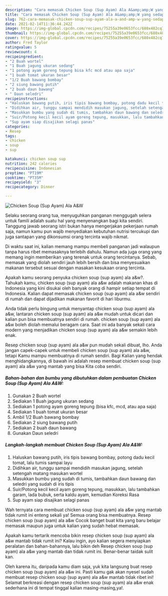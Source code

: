 ```yaml
---
description: "Cara memasak Chicken Soup (Sup Ayam) Ala A&amp;amp;W yang sedap Untuk Jualan"
title: "Cara memasak Chicken Soup (Sup Ayam) Ala A&amp;amp;W yang sedap Untuk Jualan"
slug: 762-cara-memasak-chicken-soup-sup-ayam-ala-a-and-amp-w-yang-sedap-untuk-jualan
date: 2021-02-14T11:36:44.242Z
image: https://img-global.cpcdn.com/recipes/75255a39e0653fcc/680x482cq70/chicken-soup-sup-ayam-ala-aw-foto-resep-utama.jpg
thumbnail: https://img-global.cpcdn.com/recipes/75255a39e0653fcc/680x482cq70/chicken-soup-sup-ayam-ala-aw-foto-resep-utama.jpg
cover: https://img-global.cpcdn.com/recipes/75255a39e0653fcc/680x482cq70/chicken-soup-sup-ayam-ala-aw-foto-resep-utama.jpg
author: Fred Taylor
ratingvalue: 5
reviewcount: 4
recipeingredient:
- "2 Buah wortel"
- "1 Buah jagung ukuran sedang"
- "1 potong ayam goreng tepung bisa kfc mcd atau apa saja"
- "1 buah tomat ukuran besar"
- "1/2 Buah bawang bombay"
- "2 siung bawang putih"
- "2 buah daun bawang"
- " Daun seledri"
recipeinstructions:
- "Haluskan bawang putih, iris tipis bawang bombay, potong dadu kecil tomat, lalu tumis sampai layu"
- "Didihkan air, tunggu sampai mendidih masukan jagung, setelah setengah matang masukan wortel"
- "Masukkan bumbu yang sudah di tumis, tambahkan daun bawang dan seledri yang sudah di iris tipis"
- "Suir/Potong kecil kecil ayam goreng tepung, masukkan, lalu tambahkan garam, lada bubuk, serta kaldu ayam, kemudian Koreksi Rasa"
- "Sup ayam siap disajikan selagi panas"
categories:
- Resep
tags:
- chicken
- soup
- sup

katakunci: chicken soup sup 
nutrition: 242 calories
recipecuisine: Indonesian
preptime: "PT19M"
cooktime: "PT35M"
recipeyield: "3"
recipecategory: Dinner

---
```



![Chicken Soup (Sup Ayam) Ala A&amp;W](https://img-global.cpcdn.com/recipes/75255a39e0653fcc/680x482cq70/chicken-soup-sup-ayam-ala-aw-foto-resep-utama.jpg)

Selaku seorang orang tua, menyuguhkan panganan menggugah selera untuk famili adalah suatu hal yang menyenangkan bagi kita sendiri. Tanggung jawab seorang istri bukan hanya mengerjakan pekerjaan rumah saja, namun kamu pun wajib menyediakan kebutuhan nutrisi tercukupi dan juga santapan yang dikonsumsi orang tercinta wajib nikmat.

Di waktu  saat ini, kalian memang mampu membeli panganan jadi walaupun tanpa harus ribet memasaknya terlebih dahulu. Namun ada juga orang yang memang ingin memberikan yang terenak untuk orang tercintanya. Sebab, memasak yang diolah sendiri jauh lebih bersih dan bisa menyesuaikan makanan tersebut sesuai dengan masakan kesukaan orang tercinta. 



Apakah kamu seorang penyuka chicken soup (sup ayam) ala a&amp;w?. Tahukah kamu, chicken soup (sup ayam) ala a&amp;w adalah makanan khas di Indonesia yang kini disukai oleh banyak orang di hampir setiap tempat di Indonesia. Kalian dapat memasak chicken soup (sup ayam) ala a&amp;w sendiri di rumah dan dapat dijadikan makanan favorit di hari liburmu.

Anda tidak perlu bingung untuk menyantap chicken soup (sup ayam) ala a&amp;w, lantaran chicken soup (sup ayam) ala a&amp;w mudah untuk dicari dan kalian pun bisa membuatnya sendiri di rumah. chicken soup (sup ayam) ala a&amp;w boleh diolah memalui beragam cara. Saat ini ada banyak sekali cara modern yang menjadikan chicken soup (sup ayam) ala a&amp;w semakin lebih enak.

Resep chicken soup (sup ayam) ala a&amp;w pun mudah sekali dibuat, lho. Anda jangan capek-capek untuk membeli chicken soup (sup ayam) ala a&amp;w, tetapi Kamu mampu membuatnya di rumah sendiri. Bagi Kalian yang hendak menghidangkannya, di bawah ini adalah resep membuat chicken soup (sup ayam) ala a&amp;w yang mantab yang bisa Kita coba sendiri.

<!--inarticleads1-->

##### Bahan-bahan dan bumbu yang dibutuhkan dalam pembuatan Chicken Soup (Sup Ayam) Ala A&amp;W:

1. Gunakan 2 Buah wortel
1. Sediakan 1 Buah jagung ukuran sedang
1. Sediakan 1 potong ayam goreng tepung (bisa kfc, mcd, atau apa saja)
1. Sediakan 1 buah tomat ukuran besar
1. Ambil 1/2 Buah bawang bombay
1. Sediakan 2 siung bawang putih
1. Sediakan 2 buah daun bawang
1. Gunakan  Daun seledri




<!--inarticleads2-->

##### Langkah-langkah membuat Chicken Soup (Sup Ayam) Ala A&amp;W:

1. Haluskan bawang putih, iris tipis bawang bombay, potong dadu kecil tomat, lalu tumis sampai layu
1. Didihkan air, tunggu sampai mendidih masukan jagung, setelah setengah matang masukan wortel
1. Masukkan bumbu yang sudah di tumis, tambahkan daun bawang dan seledri yang sudah di iris tipis
1. Suir/Potong kecil kecil ayam goreng tepung, masukkan, lalu tambahkan garam, lada bubuk, serta kaldu ayam, kemudian Koreksi Rasa
1. Sup ayam siap disajikan selagi panas




Wah ternyata cara membuat chicken soup (sup ayam) ala a&amp;w yang mantab tidak rumit ini enteng sekali ya! Semua orang bisa membuatnya. Resep chicken soup (sup ayam) ala a&amp;w Cocok banget buat kita yang baru belajar memasak maupun juga untuk kalian yang sudah hebat memasak.

Apakah kamu tertarik mencoba bikin resep chicken soup (sup ayam) ala a&amp;w mantab tidak rumit ini? Kalau ingin, ayo kalian segera menyiapkan peralatan dan bahan-bahannya, lalu bikin deh Resep chicken soup (sup ayam) ala a&amp;w yang mantab dan tidak rumit ini. Benar-benar taidak sulit kan. 

Oleh karena itu, daripada kamu diam saja, yuk kita langsung buat resep chicken soup (sup ayam) ala a&amp;w ini. Pasti kamu gak akan nyesel sudah membuat resep chicken soup (sup ayam) ala a&amp;w mantab tidak ribet ini! Selamat berkreasi dengan resep chicken soup (sup ayam) ala a&amp;w enak sederhana ini di tempat tinggal kalian masing-masing,ya!.

